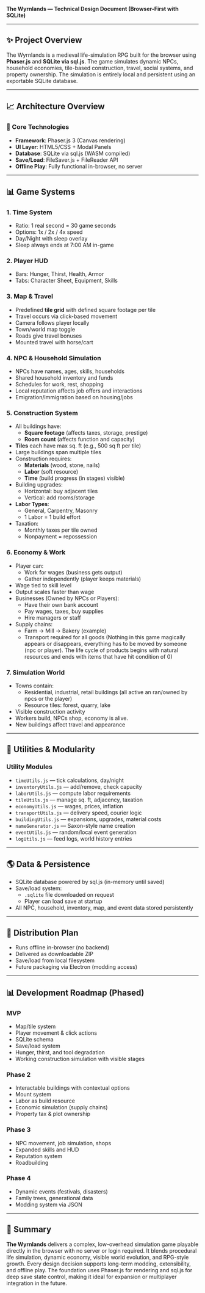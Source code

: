 **The Wyrnlands — Technical Design Document (Browser-First with SQLite)**

---

## ✨ Project Overview
The Wyrnlands is a medieval life-simulation RPG built for the browser using **Phaser.js** and **SQLite via sql.js**. The game simulates dynamic NPCs, household economies, tile-based construction, travel, social systems, and property ownership. The simulation is entirely local and persistent using an exportable SQLite database.

---

## 📈 Architecture Overview

### 🔢 Core Technologies
- **Framework**: Phaser.js 3 (Canvas rendering)
- **UI Layer**: HTML5/CSS + Modal Panels
- **Database**: SQLite via sql.js (WASM compiled)
- **Save/Load**: FileSaver.js + FileReader API
- **Offline Play**: Fully functional in-browser, no server

---

## 📊 Game Systems

### 1. Time System
- Ratio: 1 real second = 30 game seconds
- Options: 1x / 2x / 4x speed
- Day/Night with sleep overlay
- Sleep always ends at 7:00 AM in-game

### 2. Player HUD
- Bars: Hunger, Thirst, Health, Armor
- Tabs: Character Sheet, Equipment, Skills

### 3. Map & Travel
- Predefined **tile grid** with defined square footage per tile
- Travel occurs via click-based movement
- Camera follows player locally
- Town/world map toggle
- Roads give travel bonuses
- Mounted travel with horse/cart

### 4. NPC & Household Simulation
- NPCs have names, ages, skills, households
- Shared household inventory and funds
- Schedules for work, rest, shopping
- Local reputation affects job offers and interactions
- Emigration/immigration based on housing/jobs

### 5. Construction System
- All buildings have:
  - **Square footage** (affects taxes, storage, prestige)
  - **Room count** (affects function and capacity)
- **Tiles** each have max sq. ft (e.g., 500 sq ft per tile)
- Large buildings span multiple tiles
- Construction requires:
  - **Materials** (wood, stone, nails)
  - **Labor** (soft resource)
  - **Time** (build progress (in stages) visible)
- Building upgrades:
  - Horizontal: buy adjacent tiles
  - Vertical: add rooms/storage
- **Labor Types**:
  - General, Carpentry, Masonry
  - 1 Labor = 1 build effort
- Taxation:
  - Monthly taxes per tile owned
  - Nonpayment = repossession

### 6. Economy & Work
- Player can:
  - Work for wages (business gets output)
  - Gather independently (player keeps materials)
- Wage tied to skill level
- Output scales faster than wage
- Businesses (Owned by NPCs or Players):
  - Have their own bank account
  - Pay wages, taxes, buy supplies
  - Hire managers or staff
- Supply chains:
  - Farm → Mill → Bakery (example)
  - Transport required for all goods (Nothing in this game magically appears or disappears, everything has to be moved by someone (npc or player). The life cycle of products begins with natural resources and ends with items that have hit condition of 0)

### 7. Simulation World
- Towns contain:
  - Residential, industrial, retail buildings (all active an ran/owned by npcs or the player)
  - Resource tiles: forest, quarry, lake
- Visible construction activity
- Workers build, NPCs shop, economy is alive.
- New buildings affect travel and appearance

---

## 📁 Utilities & Modularity

### Utility Modules
- `timeUtils.js` — tick calculations, day/night
- `inventoryUtils.js` — add/remove, check capacity
- `laborUtils.js` — compute labor requirements
- `tileUtils.js` — manage sq. ft, adjacency, taxation
- `economyUtils.js` — wages, prices, inflation
- `transportUtils.js` — delivery speed, courier logic
- `buildingUtils.js` — expansions, upgrades, material costs
- `nameGenerator.js` — Saxon-style name creation
- `eventUtils.js` — random/local event generation
- `logUtils.js` — feed logs, world history entries

---

## 🌎 Data & Persistence
- SQLite database powered by sql.js (in-memory until saved)
- Save/load system:
  - `.sqlite` file downloaded on request
  - Player can load save at startup
- All NPC, household, inventory, map, and event data stored persistently

---

## 🚚 Distribution Plan
- Runs offline in-browser (no backend)
- Delivered as downloadable ZIP
- Save/load from local filesystem
- Future packaging via Electron (modding access)

---

## 📊 Development Roadmap (Phased)

### MVP
- Map/tile system
- Player movement & click actions
- SQLite schema
- Save/load system
- Hunger, thirst, and tool degradation
- Working construction simulation with visible stages

### Phase 2
- Interactable buildings with contextual options
- Mount system
- Labor as build resource
- Economic simulation (supply chains)
- Property tax & plot ownership

### Phase 3
- NPC movement, job simulation, shops
- Expanded skills and HUD
- Reputation system
- Roadbuilding

### Phase 4
- Dynamic events (festivals, disasters)
- Family trees, generational data
- Modding system via JSON

---

## 🔹 Summary
**The Wyrnlands** delivers a complex, low-overhead simulation game playable directly in the browser with no server or login required. It blends procedural life simulation, dynamic economy, visible world evolution, and RPG-style growth. Every design decision supports long-term modding, extensibility, and offline play. The foundation uses Phaser.js for rendering and sql.js for deep save state control, making it ideal for expansion or multiplayer integration in the future.